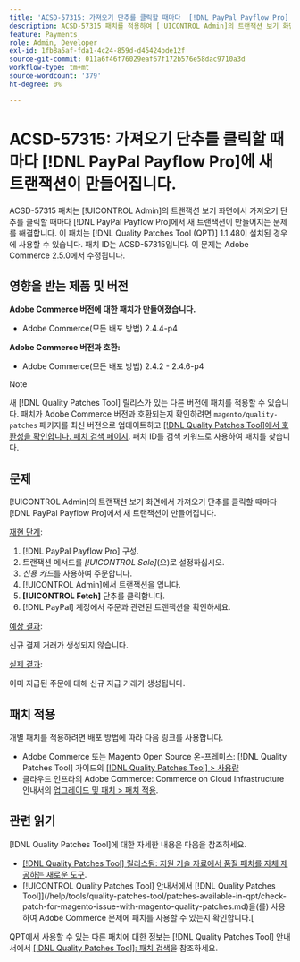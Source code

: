 ```yaml
---
title: 'ACSD-57315: 가져오기 단추를 클릭할 때마다  [!DNL PayPal Payflow Pro] 에 새 트랜잭션이 만들어집니다.'
description: ACSD-57315 패치를 적용하여 [!UICONTROL Admin]의 트랜잭션 보기 화면에서 가져오기 단추를 클릭할 때마다  [!DNL PayPal Payflow Pro] 에 새 트랜잭션이 만들어지는 Adobe Commerce 문제를 해결합니다.
feature: Payments
role: Admin, Developer
exl-id: 1fb8a5af-fda1-4c24-859d-d45424bde12f
source-git-commit: 011a6f46f76029eaf67f172b576e58dac9710a3d
workflow-type: tm+mt
source-wordcount: '379'
ht-degree: 0%

---
```


# ACSD-57315: 가져오기 단추를 클릭할 때마다 [!DNL PayPal Payflow Pro]에 새 트랜잭션이 만들어집니다.

ACSD-57315 패치는 [!UICONTROL Admin]의 트랜잭션 보기 화면에서 가져오기 단추를 클릭할 때마다 [!DNL PayPal Payflow Pro]에서 새 트랜잭션이 만들어지는 문제를 해결합니다. 이 패치는 [!DNL Quality Patches Tool (QPT)] 1.1.48이 설치된 경우에 사용할 수 있습니다. 패치 ID는 ACSD-57315입니다. 이 문제는 Adobe Commerce 2.5.0에서 수정됩니다.

## 영향을 받는 제품 및 버전

**Adobe Commerce 버전에 대한 패치가 만들어졌습니다.**

* Adobe Commerce(모든 배포 방법) 2.4.4-p4

**Adobe Commerce 버전과 호환:**

* Adobe Commerce(모든 배포 방법) 2.4.2 - 2.4.6-p4

>[!NOTE]
>
>새 [!DNL Quality Patches Tool] 릴리스가 있는 다른 버전에 패치를 적용할 수 있습니다. 패치가 Adobe Commerce 버전과 호환되는지 확인하려면 `magento/quality-patches` 패키지를 최신 버전으로 업데이트하고 [[!DNL Quality Patches Tool]에서 호환성을 확인합니다. 패치 검색 페이지](https://experienceleague.adobe.com/tools/commerce-quality-patches/index.html). 패치 ID를 검색 키워드로 사용하여 패치를 찾습니다.

## 문제

[!UICONTROL Admin]의 트랜잭션 보기 화면에서 가져오기 단추를 클릭할 때마다 [!DNL PayPal Payflow Pro]에서 새 트랜잭션이 만들어집니다.

<u>재현 단계</u>:

1. [!DNL PayPal Payflow Pro] 구성.
1. 트랜잭션 메서드를 *[!UICONTROL Sale]*(으)로 설정하십시오.
1. *신용 카드*&#x200B;를 사용하여 주문합니다.
1. [!UICONTROL Admin]에서 트랜잭션을 엽니다.
1. **[!UICONTROL Fetch]** 단추를 클릭합니다.
1. [!DNL PayPal] 계정에서 주문과 관련된 트랜잭션을 확인하세요.

<u>예상 결과</u>:

신규 결제 거래가 생성되지 않습니다.

<u>실제 결과</u>:

이미 지급된 주문에 대해 신규 지급 거래가 생성됩니다.

## 패치 적용

개별 패치를 적용하려면 배포 방법에 따라 다음 링크를 사용합니다.

* Adobe Commerce 또는 Magento Open Source 온-프레미스: [!DNL Quality Patches Tool] 가이드의 [[!DNL Quality Patches Tool] > 사용량](/help/tools/quality-patches-tool/usage.md)
* 클라우드 인프라의 Adobe Commerce: Commerce on Cloud Infrastructure 안내서의 [업그레이드 및 패치 > 패치 적용](https://experienceleague.adobe.com/docs/commerce-cloud-service/user-guide/develop/upgrade/apply-patches.html).

## 관련 읽기

[!DNL Quality Patches Tool]에 대한 자세한 내용은 다음을 참조하세요.

* [[!DNL Quality Patches Tool] 릴리스됨: 지원 기술 자료에서 품질 패치를 자체 제공하는 새로운 도구](https://experienceleague.adobe.com/en/docs/commerce-operations/tools/quality-patches-tool/quality-patches-tool-to-self-serve-quality-patches).
* [!UICONTROL Quality Patches Tool] 안내서에서  [!DNL Quality Patches Tool]](/help/tools/quality-patches-tool/patches-available-in-qpt/check-patch-for-magento-issue-with-magento-quality-patches.md)을(를) 사용하여 Adobe Commerce 문제에 패치를 사용할 수 있는지 확인합니다.[


QPT에서 사용할 수 있는 다른 패치에 대한 정보는 [!DNL Quality Patches Tool] 안내서에서 [[!DNL Quality Patches Tool]: 패치 검색](https://experienceleague.adobe.com/tools/commerce-quality-patches/index.html)을 참조하세요.
